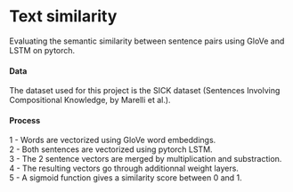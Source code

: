 # Text similarity
Evaluating the semantic similarity between sentence pairs using GloVe and LSTM on pytorch.  

#### Data
The dataset used for this project is the SICK dataset (Sentences Involving Compositional Knowledge, by Marelli et al.).  

#### Process
1 - Words are vectorized using GloVe word embeddings.  
2 - Both sentences are vectorized using pytorch LSTM.  
3 - The 2 sentence vectors are merged by multiplication and substraction.  
4 - The resulting vectors go through additionnal weight layers.  
5 - A sigmoid function gives a similarity score between 0 and 1. 
